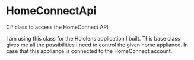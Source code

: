 # HomeConnectApi

C# class to access the HomeConnect API

I am using this class for the Hololens application I built. This base class gives me all the possibilities I 
need to control the given home appliance. In case that this appliance is connected to the HomeConnect account. 
